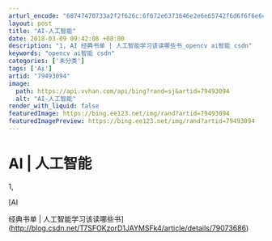 ```yaml
---
arturl_encode: "68747470733a2f2f626c:6f672e6373646e2e6e65742f6d6f6f6e6c6967687470656e67:2f61727469636c652f64657461696c732f3739343933303934"
layout: post
title: "AI-人工智能"
date: 2018-03-09 09:42:08 +08:00
description: "1, AI 经典书单 | 人工智能学习该读哪些书_opencv ai智能 csdn"
keywords: "opencv ai智能 csdn"
categories: ['未分类']
tags: ['Ai']
artid: "79493094"
image:
  path: https://api.vvhan.com/api/bing?rand=sj&artid=79493094
  alt: "AI-人工智能"
render_with_liquid: false
featuredImage: https://bing.ee123.net/img/rand?artid=79493094
featuredImagePreview: https://bing.ee123.net/img/rand?artid=79493094
---
```


# AI | 人工智能

1,

[AI

经典书单 | 人工智能学习该读哪些书](http://blog.csdn.net/T7SFOKzorD1JAYMSFk4/article/details/79073686)